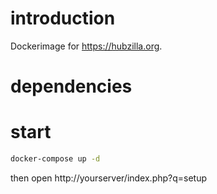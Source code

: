 
# introduction

Dockerimage for <https://hubzilla.org>.


# dependencies

# start

```bash
docker-compose up -d
```

then open http://yourserver/index.php?q=setup
